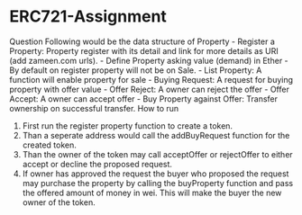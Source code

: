 # ERC721-Assignment
Question
Following would be the data structure of Property - Register a Property: Property register with its detail and link for more details as URI (add zameen.com urls).  - Define Property asking value (demand) in Ether - By default on register property will not be on Sale. - List Property: A function will enable property for sale - Buying Request: A request for buying property with offer value - Offer Reject: A owner can reject the offer  - Offer Accept: A owner can accept offer - Buy Property against Offer: Transfer ownership on successful transfer. 
How to run
1) First run the register property function to create a token.
2) Than a seperate address would call the addBuyRequest function for the created token.
3) Than the owner of the token may call acceptOffer or rejectOffer to either accept or decline the proposed request.
4) If owner has approved the request the buyer who proposed the request may purchase the property by calling the buyProperty function and pass the offered amount of money in wei. This will make the buyer the new owner of the token.
